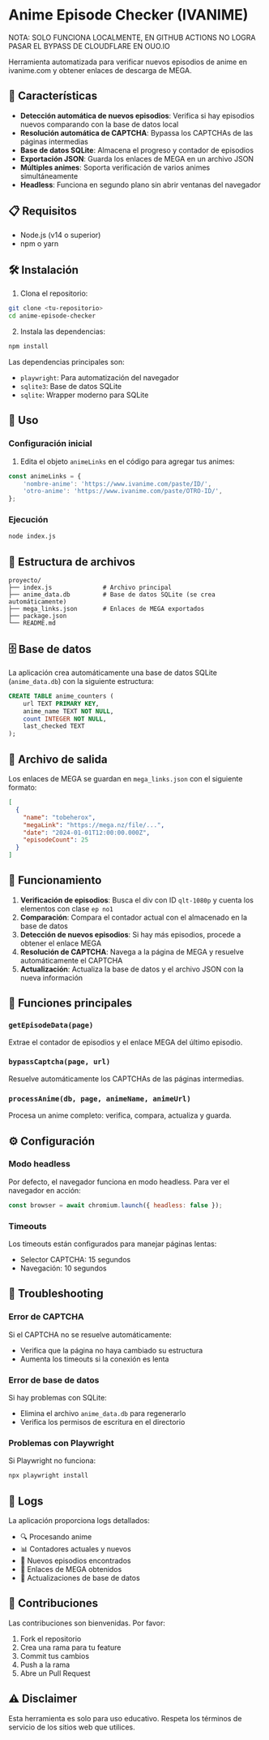 # Anime Episode Checker (IVANIME)

NOTA: SOLO FUNCIONA LOCALMENTE, EN GITHUB ACTIONS NO LOGRA PASAR EL BYPASS DE CLOUDFLARE EN OUO.IO

Herramienta automatizada para verificar nuevos episodios de anime en ivanime.com y obtener enlaces de descarga de MEGA.

## 🚀 Características

- **Detección automática de nuevos episodios**: Verifica si hay episodios nuevos comparando con la base de datos local
- **Resolución automática de CAPTCHA**: Bypassa los CAPTCHAs de las páginas intermedias
- **Base de datos SQLite**: Almacena el progreso y contador de episodios
- **Exportación JSON**: Guarda los enlaces de MEGA en un archivo JSON
- **Múltiples animes**: Soporta verificación de varios animes simultáneamente
- **Headless**: Funciona en segundo plano sin abrir ventanas del navegador

## 📋 Requisitos

- Node.js (v14 o superior)
- npm o yarn

## 🛠️ Instalación

1. Clona el repositorio:
```bash
git clone <tu-repositorio>
cd anime-episode-checker
```

2. Instala las dependencias:
```bash
npm install
```

Las dependencias principales son:
- `playwright`: Para automatización del navegador
- `sqlite3`: Base de datos SQLite
- `sqlite`: Wrapper moderno para SQLite

## 📖 Uso

### Configuración inicial

1. Edita el objeto `animeLinks` en el código para agregar tus animes:
```javascript
const animeLinks = {
    'nombre-anime': 'https://www.ivanime.com/paste/ID/',
    'otro-anime': 'https://www.ivanime.com/paste/OTRO-ID/',
};
```

### Ejecución

```bash
node index.js
```

## 📁 Estructura de archivos

```
proyecto/
├── index.js              # Archivo principal
├── anime_data.db         # Base de datos SQLite (se crea automáticamente)
├── mega_links.json       # Enlaces de MEGA exportados
├── package.json
└── README.md
```

## 🗄️ Base de datos

La aplicación crea automáticamente una base de datos SQLite (`anime_data.db`) con la siguiente estructura:

```sql
CREATE TABLE anime_counters (
    url TEXT PRIMARY KEY,
    anime_name TEXT NOT NULL,
    count INTEGER NOT NULL,
    last_checked TEXT
);
```

## 📄 Archivo de salida

Los enlaces de MEGA se guardan en `mega_links.json` con el siguiente formato:

```json
[
  {
    "name": "tobeherox",
    "megaLink": "https://mega.nz/file/...",
    "date": "2024-01-01T12:00:00.000Z",
    "episodeCount": 25
  }
]
```

## 🔧 Funcionamiento

1. **Verificación de episodios**: Busca el div con ID `qlt-1080p` y cuenta los elementos con clase `ep no1`
2. **Comparación**: Compara el contador actual con el almacenado en la base de datos
3. **Detección de nuevos episodios**: Si hay más episodios, procede a obtener el enlace MEGA
4. **Resolución de CAPTCHA**: Navega a la página de MEGA y resuelve automáticamente el CAPTCHA
5. **Actualización**: Actualiza la base de datos y el archivo JSON con la nueva información

## 🎯 Funciones principales

### `getEpisodeData(page)`
Extrae el contador de episodios y el enlace MEGA del último episodio.

### `bypassCaptcha(page, url)`
Resuelve automáticamente los CAPTCHAs de las páginas intermedias.

### `processAnime(db, page, animeName, animeUrl)`
Procesa un anime completo: verifica, compara, actualiza y guarda.

## ⚙️ Configuración

### Modo headless
Por defecto, el navegador funciona en modo headless. Para ver el navegador en acción:
```javascript
const browser = await chromium.launch({ headless: false });
```

### Timeouts
Los timeouts están configurados para manejar páginas lentas:
- Selector CAPTCHA: 15 segundos
- Navegación: 10 segundos

## 🐛 Troubleshooting

### Error de CAPTCHA
Si el CAPTCHA no se resuelve automáticamente:
- Verifica que la página no haya cambiado su estructura
- Aumenta los timeouts si la conexión es lenta

### Error de base de datos
Si hay problemas con SQLite:
- Elimina el archivo `anime_data.db` para regenerarlo
- Verifica los permisos de escritura en el directorio

### Problemas con Playwright
Si Playwright no funciona:
```bash
npx playwright install
```

## 📝 Logs

La aplicación proporciona logs detallados:
- 🔍 Procesando anime
- 📊 Contadores actuales y nuevos
- 🎉 Nuevos episodios encontrados
- 🔗 Enlaces de MEGA obtenidos
- 💾 Actualizaciones de base de datos

## 🤝 Contribuciones

Las contribuciones son bienvenidas. Por favor:
1. Fork el repositorio
2. Crea una rama para tu feature
3. Commit tus cambios
4. Push a la rama
5. Abre un Pull Request

## ⚠️ Disclaimer

Esta herramienta es solo para uso educativo. Respeta los términos de servicio de los sitios web que utilices.

